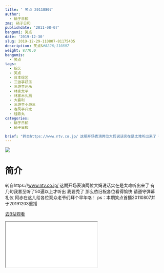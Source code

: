 ```yaml
---
title: ' 笑点 20110807'
author:
  - 硝子日和
zmz: 硝子日和
publishdate: '2011-08-07'
bangumi: 笑点
date: '2019-12-30'
slug: 2019-12-29-110807-81175435
description: 笑点&#8226;110807
weight: 8770.0
bangumis:
  - 笑点
tags:
  - 综艺
  - 笑点
  - 日本综艺
  - 三游亭好乐
  - 三游亭元乐
  - 林家太平
  - 林家木久扇
  - 大喜利
  - 三游亭小游三
  - 春风亭升太
  - 桂歌丸
categories:
  - 硝子日和
  - 硝子日和

brief: "转自https://www.ntv.co.jp/ 这期开场表演两位大妈说话实在是太难听出来了 有几句我甚至听了50遍以上才听出 我要秃了 那么依旧祝各位看得愉快 请遵守弹幕礼仪 阿赤在这儿给各位观众老爷们拜个早年咯！ ps：本期笑点首播20110807并于20191203重播"
---
```

![](https://raw.githubusercontent.com/tcgriffith/owaraisite/master/static/tmpimg/3269ba325062dcca121a7fbb45fd954e26b6bce0.jpg.480.jpg)
# 简介  
转自https://www.ntv.co.jp/
这期开场表演两位大妈说话实在是太难听出来了
有几句我甚至听了50遍以上才听出 我要秃了
那么依旧祝各位看得愉快 请遵守弹幕礼仪
阿赤在这儿给各位观众老爷们拜个早年咯！
ps：本期笑点首播20110807并于20191203重播  

[去B站观看](https://www.bilibili.com/video/av81175435/)
<div class ="resp-container"><iframe class="testiframe" src="//player.bilibili.com/player.html?aid=81175435"", scrolling="no", allowfullscreen="true" > </iframe></div> 
